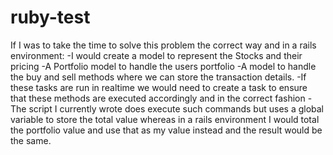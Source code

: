 # ruby-test

If I was to take the time to solve this problem the correct way and in a rails environment:
	-I would create a model to represent the Stocks and their pricing 
	-A Portfolio model to handle the users portfolio 
	-A model to handle the buy and sell methods where we can store the transaction details.
	-If these tasks are run in realtime we would need to create a task to ensure that 
	 these methods are executed accordingly and in the correct fashion
	-The script I currently wrote does execute such commands but uses a global variable to store 
	 the total value whereas in a rails environment I would total the portfolio value and use 
	 that as my value instead and the result would be the same.

